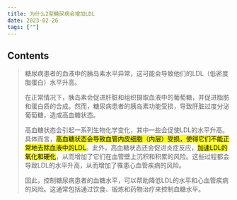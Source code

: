 ```yaml
---
title: 为什么2型糖尿病会增加LDL
date: 2023-02-26
tags: [""]
--- 
```


## Contents

<blockquote cite="">

糖尿病患者的血液中的胰岛素水平异常，这可能会导致他们的LDL（低密度脂蛋白）水平升高。

在正常情况下，胰岛素会促进肝脏和组织摄取血液中的葡萄糖，并促进脂肪和蛋白质的合成。然而，糖尿病患者的胰岛素功能受损，导致肝脏过度分泌葡萄糖，造成高血糖状态。

高血糖状态会引起一系列生物化学变化，其中一些会促使LDL的水平升高。具体而言，<mark>高血糖状态会导致血管内皮细胞（内层）受损，使得它们不能正常地去除血液中的LDL</mark>。此外，高血糖状态还会促进炎症反应，<mark>加速LDL的氧化和硬化</mark>，从而增加了它们在血管壁上沉积和积累的风险。这些过程都会导致LDL的水平升高，从而增加了罹患心血管疾病的风险。

因此，控制糖尿病患者的血糖水平，可以帮助降低LDL的水平和心血管疾病的风险。这通常包括通过饮食、锻炼和药物治疗来控制血糖水平。
</blockquote>

